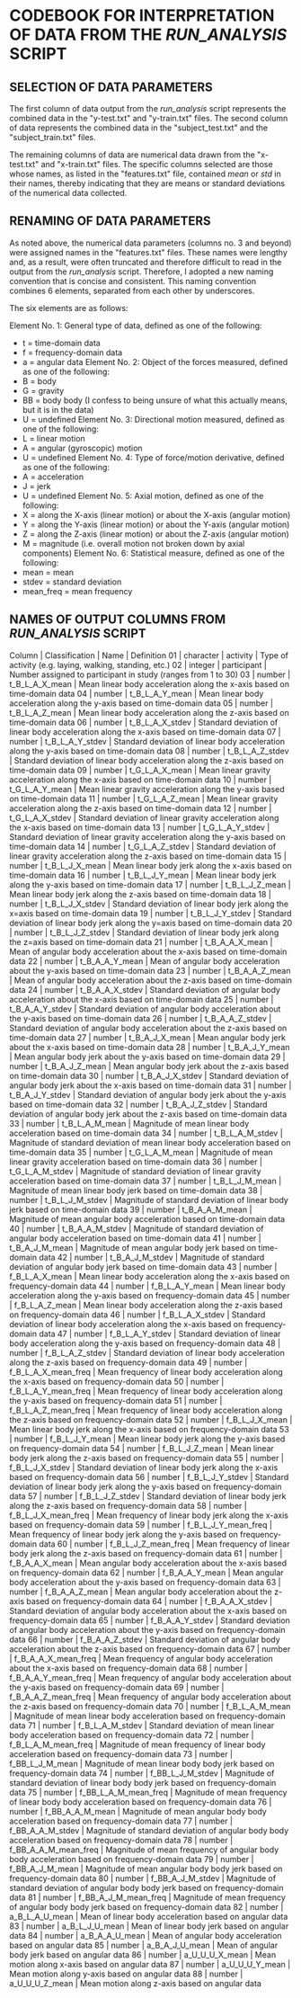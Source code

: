 # CODEBOOK FOR INTERPRETATION OF DATA FROM THE *RUN_ANALYSIS* SCRIPT

## SELECTION OF DATA PARAMETERS

The first column of data output from the *run_analysis* script represents the combined data in the "y-test.txt" and "y-train.txt" files.  The second column of data represents the combined data in the "subject_test.txt" and the "subject_train.txt" files.

The remaining columns of data are numerical data drawn from the "x-test.txt" and "x-train.txt" files.  The specific columns selected are those whose names, as listed in the "features.txt" file, contained *mean* or *std* in their names, thereby indicating that they are means or standard deviations of the numerical data collected.

## RENAMING OF DATA PARAMETERS

As noted above, the numerical data parameters (columns no. 3 and beyond) were assigned names in the "features.txt" files.  These names were lengthy and, as a result, were often truncated and therefore difficult to read in the output from the *run_analysis* script.  Therefore, I adopted a new naming convention that is concise and consistent.  This naming convention combines 6 elements, separated from each other by underscores.

The six elements are as follows:

Element No. 1: General type of data, defined as one of the following:
  * t = time-domain data
  * f = frequency-domain data
  * a = angular data
Element No. 2: Object of the forces measured, defined as one of the following:
  * B = body
  * G = gravity
  * BB = body body (I confess to being unsure of what this actually means, but it is in the data)
  * U = undefined
Element No. 3: Directional motion measured, defined as one of the following:
  * L = linear motion
  * A = angular (gyroscopic) motion
  * U = undefined
Element No. 4: Type of force/motion derivative, defined as one of the following:
  * A = acceleration
  * J = jerk
  * U = undefined
Element No. 5: Axial motion, defined as one of the following:
  * X = along the X-axis (linear motion) or about the X-axis (angular motion)
  * Y = along the Y-axis (linear motion) or about the Y-axis (angular motion)
  * Z = along the Z-axis (linear motion) or about the Z-axis (angular motion)
  * M = magnitude (i.e. overall motion not broken down by axial components)
Element No. 6:  Statistical measure, defined as one of the following:
  * mean = mean
  * stdev = standard deviation
  * mean_freq = mean frequency

## NAMES OF OUTPUT COLUMNS FROM *RUN_ANALYSIS* SCRIPT

Column | Classification | Name                 | Definition
  01   |   character    | activity             | Type of activity (e.g. laying, walking, standing, etc.)
  02   |    integer     | participant          | Number assigned to participant in study (ranges from 1 to 30)
  03   |    number      | t_B_L_A_X_mean       | Mean linear body acceleration along the x-axis based on time-domain data
  04   |    number      | t_B_L_A_Y_mean       | Mean linear body acceleration along the y-axis based on time-domain data
  05   |    number      | t_B_L_A_Z_mean       | Mean linear body acceleration along the z-axis based on time-domain data
  06   |    number      | t_B_L_A_X_stdev      | Standard deviation of linear body acceleration along the x-axis based on time-domain data
  07   |    number      | t_B_L_A_Y_stdev      | Standard deviation of linear body acceleration along the y-axis based on time-domain data
  08   |    number      | t_B_L_A_Z_stdev      | Standard deviation of linear body acceleration along the z-axis based on time-domain data
  09   |    number      | t_G_L_A_X_mean       | Mean linear gravity acceleration along the x-axis based on time-domain data
  10   |    number      | t_G_L_A_Y_mean       | Mean linear gravity acceleration along the y-axis based on time-domain data
  11   |    number      | t_G_L_A_Z_mean       | Mean linear gravity acceleration along the z-axis based on time-domain data
  12   |    number      | t_G_L_A_X_stdev      | Standard deviation of linear gravity acceleration along the x-axis based on time-domain data
  13   |    number      | t_G_L_A_Y_stdev      | Standard deviation of linear gravity acceleration along the y-axis based on time-domain data
  14   |    number      | t_G_L_A_Z_stdev      | Standard deviation of linear gravity acceleration along the z-axis based on time-domain data
  15   |    number      | t_B_L_J_X_mean       | Mean linear body jerk along the x-axis based on time-domain data
  16   |    number      | t_B_L_J_Y_mean       | Mean linear body jerk along the y-axis based on time-domain data
  17   |    number      | t_B_L_J_Z_mean       | Mean linear body jerk along the z-axis based on time-domain data
  18   |    number      | t_B_L_J_X_stdev      | Standard deviation of linear body jerk along the x=axis based on time-domain data
  19   |    number      | t_B_L_J_Y_stdev      | Standard deviation of linear body jerk along the y=axis based on time-domain data
  20   |    number      | t_B_L_J_Z_stdev      | Standard deviation of linear body jerk along the z=axis based on time-domain data
  21   |    number      | t_B_A_A_X_mean       | Mean of angular body acceleration about the x-axis based on time-domain data
  22   |    number      | t_B_A_A_Y_mean       | Mean of angular body acceleration about the y-axis based on time-domain data
  23   |    number      | t_B_A_A_Z_mean       | Mean of angular body acceleration about the z-axis based on time-domain data
  24   |    number      | t_B_A_A_X_stdev      | Standard deviation of angular body acceleration about the x-axis based on time-domain data
  25   |    number      | t_B_A_A_Y_stdev      | Standard deviation of angular body acceleration about the y-axis based on time-domain data
  26   |    number      | t_B_A_A_Z_stdev      | Standard deviation of angular body acceleration about the z-axis based on time-domain data
  27   |    number      | t_B_A_J_X_mean       | Mean angular body jerk about the x-axis based on time-domain data
  28   |    number      | t_B_A_J_Y_mean       | Mean angular body jerk about the y-axis based on time-domain data
  29   |    number      | t_B_A_J_Z_mean       | Mean angular body jerk about the z-axis based on time-domain data
  30   |    number      | t_B_A_J_X_stdev      | Standard deviation of angular body jerk about the x-axis based on time-domain data
  31   |    number      | t_B_A_J_Y_stdev      | Standard deviation of angular body jerk about the y-axis based on time-domain data
  32   |    number      | t_B_A_J_Z_stdev      | Standard deviation of angular body jerk about the z-axis based on time-domain data
  33   |    number      | t_B_L_A_M_mean       | Magnitude of mean linear body acceleration based on time-domain data
  34   |    number      | t_B_L_A_M_stdev      | Magnitude of standard deviation of mean linear body acceleration based on time-domain data
  35   |    number      | t_G_L_A_M_mean       | Magnitude of mean linear gravity acceleration based on time-domain data
  36   |    number      | t_G_L_A_M_stdev      | Magnitude of standard deviation of linear gravity acceleration based on time-domain data
  37   |    number      | t_B_L_J_M_mean       | Magnitude of mean linear body jerk based on time-domain data
  38   |    number      | t_B_L_J_M_stdev      | Magnitude of standard deviation of linear body jerk based on time-domain data
  39   |    number      | t_B_A_A_M_mean       | Magnitude of mean angular body acceleration based on time-domain data
  40   |    number      | t_B_A_A_M_stdev      | Magnitude of standard deviation of angular body acceleration based on time-domain data
  41   |    number      | t_B_A_J_M_mean       | Magnitude of mean angular body jerk based on time-domain data
  42   |    number      | t_B_A_J_M_stdev      | Magnitude of standard deviation of angular body jerk based on time-domain data
  43   |    number      | f_B_L_A_X_mean       | Mean linear body acceleration along the x-axis based on frequency-domain data
  44   |    number      | f_B_L_A_Y_mean       | Mean linear body acceleration along the y-axis based on frequency-domain data
  45   |    number      | f_B_L_A_Z_mean       | Mean linear body acceleration along the z-axis based on frequency-domain data
  46   |    number      | f_B_L_A_X_stdev      | Standard deviation of linear body acceleration along the x-axis based on frequency-domain data
  47   |    number      | f_B_L_A_Y_stdev      | Standard deviation of linear body acceleration along the y-axis based on frequency-domain data
  48   |    number      | f_B_L_A_Z_stdev      | Standard deviation of linear body acceleration along the z-axis based on frequency-domain data
  49   |    number      | f_B_L_A_X_mean_freq  | Mean frequency of linear body acceleration along the x-axis based on frequency-domain data
  50   |    number      | f_B_L_A_Y_mean_freq  | Mean frequency of linear body acceleration along the y-axis based on frequency-domain data
  51   |    number      | f_B_L_A_Z_mean_freq  | Mean frequency of linear body acceleration along the z-axis based on frequency-domain data
  52   |    number      | f_B_L_J_X_mean       | Mean linear body jerk along the x-axis based on frequency-domain data
  53   |    number      | f_B_L_J_Y_mean       | Mean linear body jerk along the y-axis based on frequency-domain data
  54   |    number      | f_B_L_J_Z_mean       | Mean linear body jerk along the z-axis based on frequency-domain data
  55   |    number      | f_B_L_J_X_stdev      | Standard deviation of linear body jerk along the x-axis based on frequency-domain data
  56   |    number      | f_B_L_J_Y_stdev      | Standard deviation of linear body jerk along the y-axis based on frequency-domain data
  57   |    number      | f_B_L_J_Z_stdev      | Standard deviation of linear body jerk along the z-axis based on frequency-domain data
  58   |    number      | f_B_L_J_X_mean_freq  | Mean frequency of linear body jerk along the x-axis based on frequency-domain data
  59   |    number      | f_B_L_J_Y_mean_freq  | Mean frequency of linear body jerk along the y-axis based on frequency-domain data
  60   |    number      | f_B_L_J_Z_mean_freq  | Mean frequency of linear body jerk along the z-axis based on frequency-domain data
  61   |    number      | f_B_A_A_X_mean       | Mean angular body acceleration about the x-axis based on frequency-domain data
  62   |    number      | f_B_A_A_Y_mean       | Mean angular body acceleration about the y-axis based on frequency-domain data
  63   |    number      | f_B_A_A_Z_mean       | Mean angular body acceleration about the z-axis based on frequency-domain data
  64   |    number      | f_B_A_A_X_stdev      | Standard deviation of angular body acceleration about the x-axis based on frequency-domain data
  65   |    number      | f_B_A_A_Y_stdev      | Standard deviation of angular body acceleration about the y-axis based on frequency-domain data
  66   |    number      | f_B_A_A_Z_stdev      | Standard deviation of angular body acceleration about the z-axis based on frequency-domain data
  67   |    number      | f_B_A_A_X_mean_freq  | Mean frequency of angular body acceleration about the x-axis based on frequency-domain data
  68   |    number      | f_B_A_A_Y_mean_freq  | Mean frequency of angular body acceleration about the y-axis based on frequency-domain data
  69   |    number      | f_B_A_A_Z_mean_freq  | Mean frequency of angular body acceleration about the z-axis based on frequency-domain data
  70   |    number      | f_B_L_A_M_mean       | Magnitude of mean linear body acceleration based on frequency-domain data
  71   |    number      | f_B_L_A_M_stdev      | Standard deviation of mean linear body acceleration based on frequency-domain data
  72   |    number      | f_B_L_A_M_mean_freq  | Magnitude of mean frequency of linear body acceleration based on frequency-domain data
  73   |    number      | f_BB_L_J_M_mean      | Magnitude of mean linear body body jerk based on frequency-domain data
  74   |    number      | f_BB_L_J_M_stdev     | Magnitude of standard deviation of linear body body jerk based on frequency-domain data
  75   |    number      | f_BB_L_A_M_mean_freq | Magnitude of mean frequency of linear body body acceleration based on frequency-domain data
  76   |    number      | f_BB_A_A_M_mean      | Magnitude of mean angular body body acceleration based on frequency-domain data
  77   |    number      | f_BB_A_A_M_stdev     | Magnitude of standard deviation of angular body body acceleration based on frequency-domain data
  78   |    number      | f_BB_A_A_M_mean_freq | Magnitude of mean frequency of angular body body acceleration based on frequency-domain data
  79   |    number      | f_BB_A_J_M_mean      | Magnitude of mean angular body body jerk based on frequency-domain data
  80   |    number      | f_BB_A_J_M_stdev     | Magnitude of standard deviation of angular body body jerk based on frequency-domain data
  81   |    number      | f_BB_A_J_M_mean_freq | Magnitude of mean frequency of angular body body jerk based on frequency-domain data
  82   |    number      | a_B_L_A_U_mean       | Mean of linear body acceleration based on angular data
  83   |    number      | a_B_L_J_U_mean       | Mean of linear body jerk based on angular data
  84   |    number      | a_B_A_A_U_mean       | Mean of angular body acceleration based on angular data
  85   |    number      | a_B_A_J_U_mean       | Mean of angular body jerk based on angular data
  86   |    number      | a_U_U_U_X_mean       | Mean motion along x-axis based on angular data
  87   |    number      | a_U_U_U_Y_mean       | Mean motion along y-axis based on angular data
  88   |    number      | a_U_U_U_Z_mean       | Mean motion along z-axis based on angular data
  